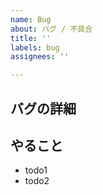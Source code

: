 ```yaml
---
name: Bug
about: バグ / 不具合
title: ''
labels: bug
assignees: ''

---
```


## バグの詳細

## やること

- todo1
- todo2
